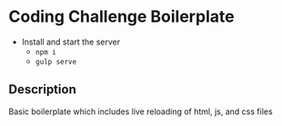 # Coding Challenge Boilerplate

* Install and start the server
    - `npm i`
    - `gulp serve`

## Description

Basic boilerplate which includes live reloading of html, js, and css files
